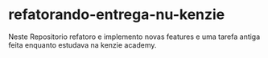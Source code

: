 # refatorando-entrega-nu-kenzie
Neste Repositorio refatoro e implemento novas features e uma tarefa antiga feita enquanto estudava na kenzie academy.
